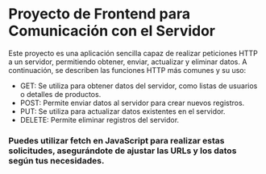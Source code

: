 # Proyecto de Frontend para Comunicación con el Servidor

Este proyecto es una aplicación sencilla capaz de realizar peticiones HTTP a un servidor, permitiendo obtener, enviar, actualizar y eliminar datos. A continuación, se describen las funciones HTTP más comunes y su uso:

- GET: Se utiliza para obtener datos del servidor, como listas de usuarios o detalles de productos.
- POST: Permite enviar datos al servidor para crear nuevos registros.
- PUT: Se utiliza para actualizar datos existentes en el servidor.
- DELETE: Permite eliminar registros del servidor.

### Puedes utilizar fetch en JavaScript para realizar estas solicitudes, asegurándote de ajustar las URLs y los datos según tus necesidades.
